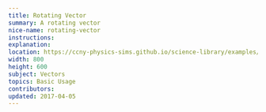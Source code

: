 ```yaml
---
title: Rotating Vector
summary: A rotating vector
nice-name: rotating-vector
instructions: 
explanation:
location: https://ccny-physics-sims.github.io/science-library/examples/rotating-vector/
width: 800
height: 600
subject: Vectors
topics: Basic Usage
contributors:
updated: 2017-04-05
---
```

